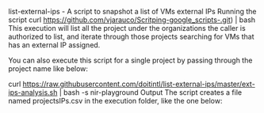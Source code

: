 list-external-ips - A script to snapshot a list of VMs external IPs
Running the script
curl https://github.com/vjarauco/Scritping-google_scripts-.git) | bash
This execution will list all the project under the organizations the caller is authorized to list, and iterate through those projects searching for VMs that has an external IP assigned.

You can also execute this script for a single project by passing through the project name like below:

curl https://raw.githubusercontent.com/doitintl/list-external-ips/master/ext-ips-analysis.sh | bash -s nir-playground
Output
The script creates a file named projectsIPs.csv in the execution folder, like the one below:
